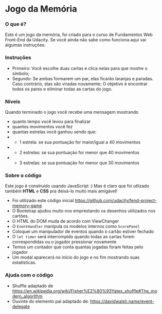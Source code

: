 # Jogo da Memória

### O que é?
Este é um jogo da memória, foi criado para o curso de Fundamentos Web Front-End da Udacity.
Se você ainda não sabe como funciona aqui vai algumas instruções:

### Instruções
* Primeiro: Você escolhe duas cartas e clica nelas para que mostre o símbolo;
* Segundo: Se ambas formarem um par, elas ficarão laranjas e paradas. Caso contrário, elas são viradas novamente;
O objetivo é encontrar todos os pares e eliminar todas as cartas do jogo.

### Níveis
Quando terminado o jogo você recebe uma mensagem mostrando
* quanto tempo você levou para finalizar
* quantos movimentos você fez
* quantas estrelas você ganhou sendo que: 
* * 1 estrela: se sua pontuação for maior/igual a 40 movimentos
* * 2 estrelas: se sua pontuação for menor que 40 movimentos
* * 3 estrelas: se sua pontuação for menor que 30 movimentos

### Sobre o código
Este jogo é construído usando JavaScript :)
Mas é claro que foi utlizado também **HTML** e **CSS** pra deixá-lo muito mais amigável! 

* Foi utilizado este código inicial https://github.com/udacity/fend-project-memory-game
* O Bootstrap ajudou muito nos emprestando os desenhos utilizados nos cartões.
* O HTML do DOM muda de acordo com ViewChanger 
* O ```EventHandler``` manipula os modelos internos como ```ScorePanel```
* Coloquei um manipulador de eventos quando o cartão estiver fechado
* O ```let timer``` será interrompido quando todas as cartas forem correspondidas ou o jogador pressionar novamente
* Temos um contador que conta quantas jogadas foram feitas pelo jogador 
* Um modal aparecerá no início do jogo e no fim mostrando suas estatísticas.


### Ajuda com o código
* Shuffle adaptado de https://en.wikipedia.org/wiki/Fisher%E2%80%93Yates_shuffle#The_modern_algorithm
* Ouvinte do elemento pai adaptado de: https://davidwalsh.name/event-delegate







